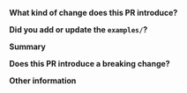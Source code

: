 <!-- Thanks for submitting a pull request! Please provide enough information so that others can review your pull request. -->

**What kind of change does this PR introduce?**
<!-- E.g. a bugfix, feature, refactoring, build related change, etc… -->

**Did you add or update the `examples/`?**

**Summary**
<!-- Explain the **motivation** for making this change. What existing problem does the pull request solve? -->
<!-- Try to link to an open issue for more information. -->

**Does this PR introduce a breaking change?**
<!-- If this PR introduces a breaking change, please describe the impact and a migration path for existing applications. -->

**Other information**
